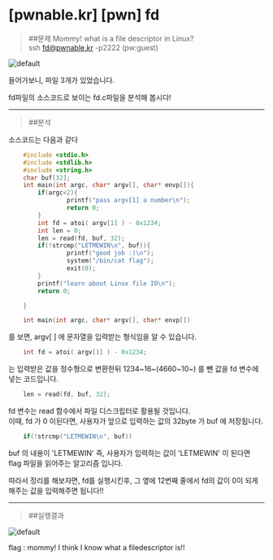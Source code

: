[pwnable.kr] [pwn] fd
=====================

>##문제
>Mommy! what is a file descriptor in Linux?  
>ssh fd@pwnable.kr -p2222 (pw:guest)

![default](https://user-images.githubusercontent.com/35005298/34519547-e5960ee2-f0c7-11e7-882a-1f528650d7d0.PNG)

들어가보니, 파일 3개가 있었습니다.

fd파일의 소스코드로 보이는 fd.c파일을 분석해 봅시다!

*****

>##분석

소스코드는 다음과 같다

```c	
	#include <stdio.h>
	#include <stdlib.h>
	#include <string.h>
	char buf[32];
	int main(int argc, char* argv[], char* envp[]){
        if(argc<2){
                printf("pass argv[1] a number\n");
                return 0;
        }
        int fd = atoi( argv[1] ) - 0x1234;
        int len = 0;
        len = read(fd, buf, 32);
        if(!strcmp("LETMEWIN\n", buf)){
                printf("good job :)\n");
                system("/bin/cat flag");
                exit(0);
        }
        printf("learn about Linux file IO\n");
        return 0;

	}
```

```c
	int main(int argc, char* argv[], char* envp[])
```
를 보면, argv[ ] 에 문자열을 입력받는 형식임을 알 수 있습니다.  
```c
	int fd = atoi( argv[1] ) - 0x1234;
```
는 입력받은 값을 정수형으로 변환한뒤 1234~16~(4660~10~) 를 뺀 값을 fd 변수에 넣는 코드입니다.  
```c
	len = read(fd, buf, 32);
```
fd 변수는 read 함수에서 파일 디스크립터로 활용될 것입니다.  
이때, fd 가 0 이된다면, 사용자가 앞으로 입력하는 값의 32byte 가 buf 에 저장됩니다.   
```c
	if(!strcmp("LETMEWIN\n", buf))  
```
buf 의 내용이 'LETMEWIN' 즉, 사용자가 입력하는 값이 'LETMEWIN' 이 된다면
flag 파일을 읽어주는 알고리즘 입니다.

따라서 정리를 해보자면, fd를 실행시킨후, 그 옆에 12번째 줄에서 fd의 값이
0이 되게 해주는 값을 입력해주면 됩니다!!

*****

>##실행결과

![default](https://user-images.githubusercontent.com/35005298/34519548-e5c39f56-f0c7-11e7-8dbf-b7d7daa36867.PNG)

flag : mommy! I think I know what a filedescriptor is!!
